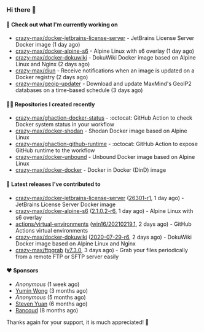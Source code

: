 ### Hi there 👋

#### 👷 Check out what I'm currently working on

- [crazy-max/docker-jetbrains-license-server](https://github.com/crazy-max/docker-jetbrains-license-server) - JetBrains License Server Docker image (1 day ago)
- [crazy-max/docker-alpine-s6](https://github.com/crazy-max/docker-alpine-s6) - Alpine Linux with s6 overlay (1 day ago)
- [crazy-max/docker-dokuwiki](https://github.com/crazy-max/docker-dokuwiki) - DokuWiki Docker image based on Alpine Linux and Nginx (2 days ago)
- [crazy-max/diun](https://github.com/crazy-max/diun) - Receive notifications when an image is updated on a Docker registry (2 days ago)
- [crazy-max/geoip-updater](https://github.com/crazy-max/geoip-updater) - Download and update MaxMind&#39;s GeoIP2 databases on a time-based schedule (3 days ago)

#### 👨‍💻 Repositories I created recently

- [crazy-max/ghaction-docker-status](https://github.com/crazy-max/ghaction-docker-status) - :octocat: GitHub Action to check Docker system status in your workflow
- [crazy-max/docker-shodan](https://github.com/crazy-max/docker-shodan) - Shodan Docker image based on Alpine Linux
- [crazy-max/ghaction-github-runtime](https://github.com/crazy-max/ghaction-github-runtime) - :octocat: GitHub Action to expose GitHub runtime to the workflow
- [crazy-max/docker-unbound](https://github.com/crazy-max/docker-unbound) - Unbound Docker image based on Alpine Linux
- [crazy-max/docker-docker](https://github.com/crazy-max/docker-docker) - Docker in Docker (DinD) image

#### 🚀 Latest releases I've contributed to

- [crazy-max/docker-jetbrains-license-server](https://github.com/crazy-max/docker-jetbrains-license-server) ([26301-r1](https://github.com/crazy-max/docker-jetbrains-license-server/releases/tag/26301-r1), 1 day ago) - JetBrains License Server Docker image
- [crazy-max/docker-alpine-s6](https://github.com/crazy-max/docker-alpine-s6) ([2.1.0.2-r6](https://github.com/crazy-max/docker-alpine-s6/releases/tag/2.1.0.2-r6), 1 day ago) - Alpine Linux with s6 overlay
- [actions/virtual-environments](https://github.com/actions/virtual-environments) ([win16/20210219.1](https://github.com/actions/virtual-environments/releases/tag/win16%2F20210219.1), 2 days ago) - GitHub Actions virtual environments
- [crazy-max/docker-dokuwiki](https://github.com/crazy-max/docker-dokuwiki) ([2020-07-29-r6](https://github.com/crazy-max/docker-dokuwiki/releases/tag/2020-07-29-r6), 2 days ago) - DokuWiki Docker image based on Alpine Linux and Nginx
- [crazy-max/ftpgrab](https://github.com/crazy-max/ftpgrab) ([v7.3.0](https://github.com/crazy-max/ftpgrab/releases/tag/v7.3.0), 3 days ago) - Grab your files periodically from a remote FTP or SFTP server easily

#### ❤️ Sponsors
- _Anonymous_ (1 week ago)
- [Yumin Wong](https://github.com/itsbagpack) (3 months ago)
- _Anonymous_ (5 months ago)
- [Steven Yuan](https://github.com/syuan100) (6 months ago)
- [Rancoud](https://github.com/rancoud) (8 months ago)

Thanks again for your support, it is much appreciated! 🙏
